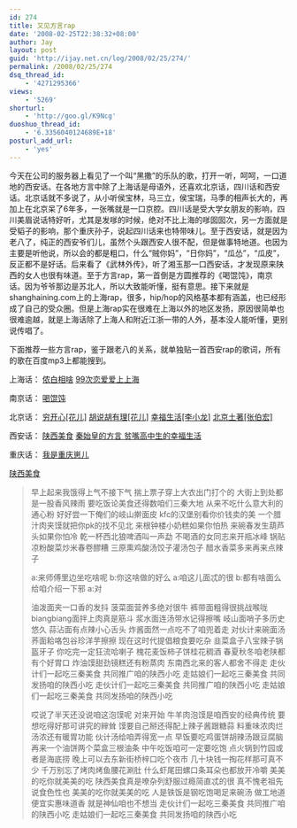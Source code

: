 ```yaml
---
id: 274
title: 又见方言rap
date: '2008-02-25T22:38:32+08:00'
author: Jay
layout: post
guid: 'http://ijay.net.cn/log/2008/02/25/274/'
permalink: /2008/02/25/274
dsq_thread_id:
    - '4271295366'
views:
    - '5269'
shorturl:
    - 'http://goo.gl/K9Ncg'
duoshuo_thread_id:
    - '6.3356040124689E+18'
posturl_add_url:
    - 'yes'
---
```


今天在公司的服务器上看见了一个叫“黑撒”的乐队的歌，打开一听，呵呵，一口道地的西安话。在各地方言中除了上海话是母语外，还喜欢北京话，四川话和西安话。北京话就不多说了，从小听侯宝林，马三立，侯宝瑞，马季的相声长大的，再加上在北京呆了6年多，一张嘴就是一口京腔。四川话是受大学女朋友的影响，四川美眉说话特好听，尤其是发嗲的时候，绝对不比上海的嗲囡囡次，另一方面就是受韬子的影响，那个重庆孙子，说起四川话来也特带味儿。至于西安话，就是因为老八了，纯正的西安爷们儿，虽然个头跟西安人很不配，但是做事特地道。也因为主要是听他说，所以会的都是粗口，什么“贼你妈”，“日你妈”，“瓜怂”，“瓜皮”，反正都不是好话。后来看了《武林外传》，听了湘玉那一口西安话，才发现原来陕西的女人也很有味道。至于方言rap，第一首倒是方圆推荐的《喝馄饨》，南京话。因为爷爷那边是苏北人，所以大致能听懂，挺有意思。接下来就是shanghaining.com上的上海rap，很多，hip/hop的风格基本都有涵盖，也已经形成了自己的受众圈。但是上海rap实在很难在上海以外的地区发扬，原因很简单也很难逾越，就是上海话除了上海人和附近江浙一带的人外，基本没人能听懂，更别说传唱了。

下面推荐一些方言rap，鉴于跟老八的关系，就单独贴一首西安rap的歌词，所有的歌在百度mp3上都能搜到。

上海话：
<a href="http://mp3.baidu.com/m?f=ms&amp;tn=baidump3&amp;ct=134217728&amp;lf=&amp;rn=&amp;word=99%B4%CE%C1%B5%B0%AE%B0%AE%C9%CF%C9%CF%BA%A3&amp;lm=-1" target="_blank">侬白相啥</a>
<a href="http://mp3.baidu.com/m?f=ms&amp;tn=baidump3&amp;ct=134217728&amp;lf=&amp;rn=&amp;word=99%B4%CE%C1%B5%B0%AE%B0%AE%C9%CF%C9%CF%BA%A3&amp;lm=-1" target="_blank">99次恋爱爱上上海</a>

南京话：
<a href="http://mp3.baidu.com/m?f=ms&amp;tn=baidump3&amp;ct=134217728&amp;lf=&amp;rn=&amp;word=%BA%C8%E2%C6%E2%BD&amp;lm=-1" target="_blank">喝馄饨</a>

北京话：
<a href="http://mp3.baidu.com/m?f=ms&amp;tn=baidump3&amp;ct=134217728&amp;lf=&amp;rn=&amp;word=%C7%EE%BF%AA%D0%C4&amp;lm=-1" target="_blank">穷开心[花儿]</a>
<a href="http://mp3.baidu.com/m?f=ms&amp;tn=baidump3&amp;ct=134217728&amp;lf=&amp;rn=&amp;word=%BA%FA%CB%B5%BA%FA%D3%D0%C0%ED&amp;lm=-1" target="_blank">胡说胡有理[花儿]</a>
<a href="http://www.baidu.com/baidu?tn=baidu&amp;cl=3&amp;word=%D0%D2%B8%A3%C9%FA%BB%EE+%C0%EE%D0%A1%C1%FA+mp3" target="_blank">幸福生活[李小龙]</a>
<a href="http://mp3.baidu.com/m?tn=baidump3&amp;ct=134217728&amp;lm=-1&amp;word=%B1%B1%BE%A9%CD%C1%D6%F8" target="_blank">北京土著[张伯宏]</a>

西安话：
<a href="http://mp3.baidu.com/m?word=%C9%C2%CE%F7%C3%C0%CA%B3&amp;lm=-1&amp;tn=baidump3&amp;ct=134217728" target="_blank">陕西美食</a>
<a href="http://mp3.baidu.com/m?f=ms&amp;tn=baidump3&amp;ct=134217728&amp;lf=&amp;rn=&amp;word=%C7%D8%CA%BC%BB%CA%B5%C4%B7%BD%D1%D4&amp;lm=-1" target="_blank">秦始皇的方言
</a><a href="http://mp3.baidu.com/m?f=ms&amp;tn=baidump3&amp;ct=134217728&amp;lf=&amp;rn=&amp;word=%C6%B6%D7%EC%B8%DF%D6%D0%C9%FA%B5%C4%D0%D2%B8%A3%C9%FA%BB%EE&amp;lm=-1" target="_blank">贫嘴高中生的幸福生活</a>

重庆话：
<a href="http://mp3.baidu.com/m?f=ms&amp;tn=baidump3&amp;ct=134217728&amp;lf=&amp;rn=&amp;word=%CE%D2%CA%C7%D6%D8%C7%EC%E1%CC%B6%F9&amp;lm=-1" target="_blank">我是重庆崽儿</a>

<a href="http://mp3.baidu.com/m?word=%C9%C2%CE%F7%C3%C0%CA%B3&amp;lm=-1&amp;tn=baidump3&amp;ct=134217728" target="_blank">陕西美食</a>
<blockquote>早上起来我饿得上气不接下气
揣上票子穿上大衣出门打个的
大街上到处都是一股香风辣雨
要吃饭论美食还得数咱们三秦大地
从来不吃什么意大利的通心粉
好好尝一下俺们的岐山擀面皮
kfc的汉堡别看你价钱卖的美
一个腊汁肉夹馍就把你pk的找不见北
来根钟楼小奶糕如果你怕热
来碗春发生葫芦头如果你怕冷
乾一杯西北狼啤酒叫一声勐
不喝酒的女同志来开瓶冰峰
锅贴凉粉酸菜炒米春卷醪糟
三原熏鸡酸汤饺子灌汤包子
醋水香菜多来再来点辣子

a:来师傅里边坐吃啥呢
b:你这啥做的好么
a:咱这儿面忒的很
b:都有啥面么给咱介绍一下邪
a:对

油泼面夹一口香的发抖
菠菜面营养多绝对很牛
裤带面粗得很挑战喉咙
biangbiang面拌上肉真是筋斗
浆水面连汤带水记得擦嘴
岐山面哨子多历史悠久
蒜沾面有点辣小心舌头
炸酱面然一点吃不了咱兜着走
对伙计来碗面汤
荞面耠咯包谷珍洋芋擦擦
现在这时代提倡粮食要吃杂
韭菜盒子八宝辣子锅盔牙子
你吃完一定狂流哈喇子
槐花麦饭柿子饼桂花稠酒
春夏秋冬咱老陕都有个好胃口
炸油馍甜劲镜糕还有粉蒸肉
东南西北来的客人都舍不得走
走伙计们一起吃三秦美食
共同推广咱的陕西小吃
走姑娘们一起吃三秦美食
共同发扬咱的陕西小吃
走伙计们一起吃三秦美食
共同推广咱的陕西小吃
走姑娘们一起吃三秦美食
共同发扬咱的陕西小吃

哎说了半天还没说咱这泡馍呢
对来开始
牛羊肉泡馍是咱西安的经典传统
要想吃得好那可讲究的縡耸
馍要自己掰还得配上辣子酱跟糖蒜
料重味浓肉烂汤浓还有暖胃功能
伙计汤给咱弄得宽一点
早饭要吃鸡蛋饼胡辣汤跟豆腐脑
再来一个油饼两个菜盒三根油条
中午吃饭咱可一定要吃饱
点火锅到竹园或者是海底捞
晚上可以去东新街桥梓口吃个夜市
几十块钱一掏花样那可真不少
千万别忘了烤肉烤鱼腰花涮肚
什么虾尾田螺口条耳朵也都放开冷嚼
美美的吃你就美美的吃
陕西美食真是嘹杂列舒服过瘾简直忒的很
真不愧老祖先说食色性也
美美的吃你就美美的吃
人是铁饭是钢吃饱喝足来碗汤
做工地道便宜实惠味道香
就是神仙咱也不想当
走伙计们一起吃三秦美食
共同推广咱的陕西小吃
走姑娘们一起吃三秦美食
共同发扬咱的陕西小吃</blockquote>
